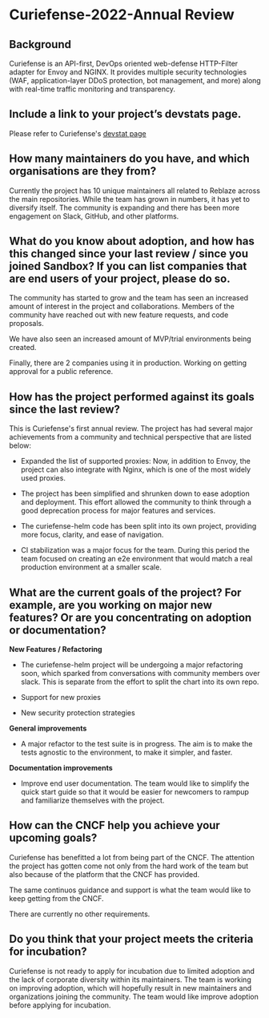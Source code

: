 # Curiefense-2022-Annual Review

## Background

Curiefense is an API-first, DevOps oriented web-defense HTTP-Filter adapter for
Envoy and NGINX. It provides multiple security technologies (WAF,
application-layer DDoS protection, bot management, and more) along with
real-time traffic monitoring and transparency.


## Include a link to your project’s devstats page.

Please refer to Curiefense's [devstat page](https://curiefense.devstats.cncf.io/d/8/dashboards?orgId=1&refresh=1h)

## How many maintainers do you have, and which organisations are they from?

Currently the project has 10 unique maintainers all related to Reblaze across
the main repositories. While the team has grown in numbers, it has yet to
diversify itself. The community is expanding and there has been more engagement
on Slack, GitHub, and other platforms.


## What do you know about adoption, and how has this changed since your last review / since you joined Sandbox? If you can list companies that are end users of your project, please do so.

The community has started to grow and the team has seen an increased amount of
interest in the project and collaborations. Members of the community have
reached out with new feature requests, and code proposals.

We have also seen an increased amount of MVP/trial environments being created.

Finally, there are 2 companies using it in production. Working on getting
approval for a public reference.


## How has the project performed against its goals since the last review?

This is Curiefense's first annual review. The project has had several major
achievements from a community and technical perspective that are listed below:

- Expanded the list of supported proxies: Now, in addition to Envoy, the
  project can also integrate with Nginx, which is one of the most widely used
  proxies.

- The project has been simplified and shrunken down to ease adoption and
  deployment. This effort allowed the community to think through a good
  deprecation process for major features and services.

- The curiefense-helm code has been split into its own project, providing more
  focus, clarity, and ease of navigation.

- CI stabilization was a major focus for the team. During this period the team
  focused on creating an e2e environment that would match a real production
  environment at a smaller scale.

## What are the current goals of the project? For example, are you working on major new features? Or are you concentrating on adoption or documentation?


**New Features / Refactoring**

- The curiefense-helm project will be undergoing a major refactoring soon,
  which sparked from conversations with community members over slack.
  This is separate from the effort to split the chart into its own repo.

- Support for new proxies
- New security protection strategies

**General improvements**

- A major refactor to the test suite is in progress. The aim is to make the
  tests agnostic to the environment, to make it simpler, and faster.

**Documentation improvements**

- Improve end user documentation. The team would like to simplify the quick
  start guide so that it would be easier for newcomers to rampup and
  familiarize themselves with the project.


## How can the CNCF help you achieve your upcoming goals?

Curiefense has benefitted a lot from being part of the CNCF. The attention the
project has gotten come not only from the hard work of the team but also
because of the platform that the CNCF has provided.

The same continuos guidance and support is what the team would like to keep
getting from the CNCF.

There are currently no other requirements.

## Do you think that your project meets the criteria for incubation?

Curiefense is not ready to apply for incubation due to limited adoption and the
lack of corporate diversity within its maintainers. The team is working on
improving adoption, which will hopefully result in new maintainers and
organizations joining the community. The team would like improve adoption before
applying for incubation.

